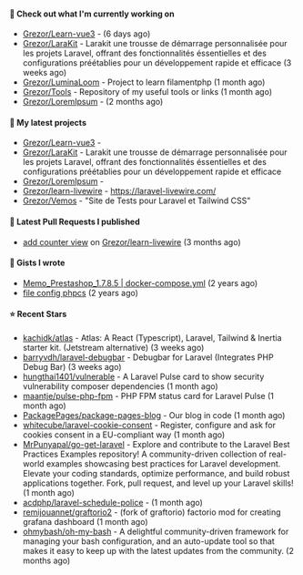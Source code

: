 #### 👷 Check out what I'm currently working on

- [Grezor/Learn-vue3](https://github.com/Grezor/Learn-vue3) -  (6 days ago)
- [Grezor/LaraKit](https://github.com/Grezor/LaraKit) - Larakit une trousse de démarrage personnalisée pour les projets Laravel, offrant des fonctionnalités éssentielles et des configurations préétablies pour un développement rapide et efficace (3 weeks ago)
- [Grezor/LuminaLoom](https://github.com/Grezor/LuminaLoom) - Project to learn filamentphp (1 month ago)
- [Grezor/Tools](https://github.com/Grezor/Tools) - Repository of my useful tools or links (1 month ago)
- [Grezor/LoremIpsum](https://github.com/Grezor/LoremIpsum) -  (2 months ago)

#### 🌱 My latest projects

- [Grezor/Learn-vue3](https://github.com/Grezor/Learn-vue3) - 
- [Grezor/LaraKit](https://github.com/Grezor/LaraKit) - Larakit une trousse de démarrage personnalisée pour les projets Laravel, offrant des fonctionnalités éssentielles et des configurations préétablies pour un développement rapide et efficace
- [Grezor/LoremIpsum](https://github.com/Grezor/LoremIpsum) - 
- [Grezor/learn-livewire](https://github.com/Grezor/learn-livewire) - https://laravel-livewire.com/
- [Grezor/Vemos](https://github.com/Grezor/Vemos) - &#34;Site de Tests pour Laravel et Tailwind CSS&#34;

#### 🔨 Latest Pull Requests I published

- [add counter view](https://github.com/Grezor/learn-livewire/pull/1) on [Grezor/learn-livewire](https://github.com/Grezor/learn-livewire) (3 months ago)

#### 📓 Gists I wrote

- [Memo_Prestashop_1.7.8.5 | docker-compose.yml](https://gist.github.com/eb78b378ed9f40780dc077b361ead337) (2 years ago)
- [file config phpcs](https://gist.github.com/27d8a6056d2e171aed20c26699439861) (2 years ago)

#### ⭐ Recent Stars

- [kachidk/atlas](https://github.com/kachidk/atlas) - Atlas: A React (Typescript), Laravel, Tailwind &amp; Inertia starter kit. (Jetstream alternative) (3 weeks ago)
- [barryvdh/laravel-debugbar](https://github.com/barryvdh/laravel-debugbar) - Debugbar for Laravel (Integrates PHP Debug Bar) (3 weeks ago)
- [hungthai1401/vulnerable](https://github.com/hungthai1401/vulnerable) - A Laravel Pulse card to show security vulnerability composer dependencies (1 month ago)
- [maantje/pulse-php-fpm](https://github.com/maantje/pulse-php-fpm) - PHP FPM status card for Laravel Pulse (1 month ago)
- [PackagePages/package-pages-blog](https://github.com/PackagePages/package-pages-blog) - Our blog in code (1 month ago)
- [whitecube/laravel-cookie-consent](https://github.com/whitecube/laravel-cookie-consent) - Register, configure and ask for cookies consent in a EU-compliant way (1 month ago)
- [MrPunyapal/go-get-laravel](https://github.com/MrPunyapal/go-get-laravel) - Explore and contribute to the Laravel Best Practices Examples repository! A community-driven collection of real-world examples showcasing best practices for Laravel development. Elevate your coding standards, optimize performance, and build robust applications together. Fork, pull request, and level up your Laravel skills! (1 month ago)
- [acdphp/laravel-schedule-police](https://github.com/acdphp/laravel-schedule-police) -  (1 month ago)
- [remijouannet/graftorio2](https://github.com/remijouannet/graftorio2) - (fork of graftorio) factorio mod for creating grafana dashboard  (1 month ago)
- [ohmybash/oh-my-bash](https://github.com/ohmybash/oh-my-bash) - A delightful community-driven framework for managing your bash configuration, and an auto-update tool so that makes it easy to keep up with the latest updates from the community. (2 months ago)

